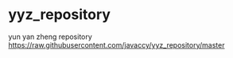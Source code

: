 # yyz_repository
yun yan zheng repository
https://raw.githubusercontent.com/javaccy/yyz_repository/master
